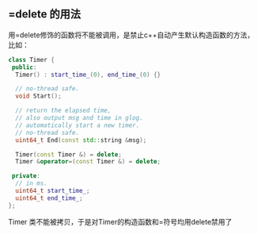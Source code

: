 ## =delete 的用法
  用=delete修饰的函数将不能被调用，是禁止c++自动产生默认构造函数的方法，比如：
```cpp 
class Timer {
 public:
  Timer() : start_time_(0), end_time_(0) {}

  // no-thread safe.
  void Start();

  // return the elapsed time,
  // also output msg and time in glog.
  // automatically start a new timer.
  // no-thread safe.
  uint64_t End(const std::string &msg);

  Timer(const Timer &) = delete;
  Timer &operator=(const Timer &) = delete;

 private:
  // in ms.
  uint64_t start_time_;
  uint64_t end_time_;
};
```
Timer 类不能被拷贝，于是对Timer的构造函数和=符号均用delete禁用了